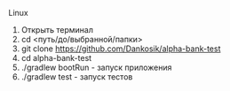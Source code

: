 Linux

1) Открыть терминал
2) cd <путь/до/выбранной/папки>
3) git clone https://github.com/Dankosik/alpha-bank-test
4) cd alpha-bank-test
5) ./gradlew bootRun - запуск приложения
6) ./gradlew test - запуск тестов
